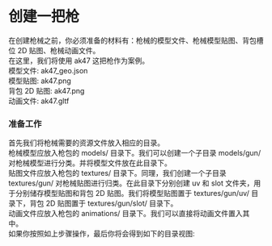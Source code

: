 # 创建一把枪

在创建枪械之前，你必须准备的材料有：枪械的模型文件、枪械模型贴图、背包槽位 2D 贴图、枪械动画文件。   
在这里，我们将使用 ak47 这把枪作为案例。   
模型文件: ak47_geo.json    
模型贴图: ak47.png    
背包 2D 贴图: ak47.png    
动画文件: ak47.gltf   
### 准备工作

首先我们将枪械需要的资源文件放入相应的目录。   
枪械模型应放入枪包的 models/ 目录下。我们可以创建一个子目录 models/gun/ 对枪械模型进行分类。并将模型文件放在此目录下。   
贴图文件应放入枪包的 textures/ 目录下。同理，我们创建一个子目录 textures/gun/ 对枪械贴图进行归类。在此目录下分别创建 uv 和 slot 文件夹，用于分别储存模型贴图和背包 2D 贴图。我们将模型贴图置于 textures/gun/uv/ 目录下，背包 2D 贴图置于 textures/gun/slot/ 目录下。   
动画文件应放入枪包的 animations/ 目录下。我们可以直接将动画文件置入其中。   
如果你按照如上步骤操作，最后你将会得到如下的目录视图: 
